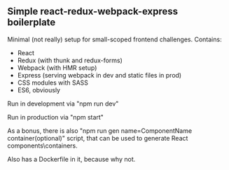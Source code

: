 ## Simple react-redux-webpack-express boilerplate

Minimal (not really) setup for small-scoped frontend challenges. Contains:
* React
* Redux (with thunk and redux-forms)
* Webpack (with HMR setup)
* Express (serving webpack in dev and static files in prod)
* CSS modules with SASS
* ES6, obviously

Run in development via "npm run dev"

Run in production via "npm start"

As a bonus, there is also "npm run gen name=ComponentName container(optional)" script, that can be used to generate React components\containers.

Also has a Dockerfile in it, because why not.
